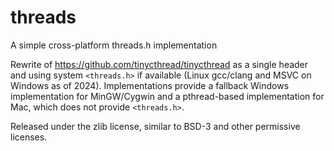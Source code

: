 # threads
A simple cross-platform threads.h implementation

Rewrite of https://github.com/tinycthread/tinycthread as a single header and using system `<threads.h>` if available (Linux gcc/clang and MSVC on Windows as of 2024). Implementations provide a fallback Windows implementation for MinGW/Cygwin and a pthread-based implementation for Mac, which does not provide `<threads.h>`.

Released under the zlib license, similar to BSD-3 and other permissive licenses.